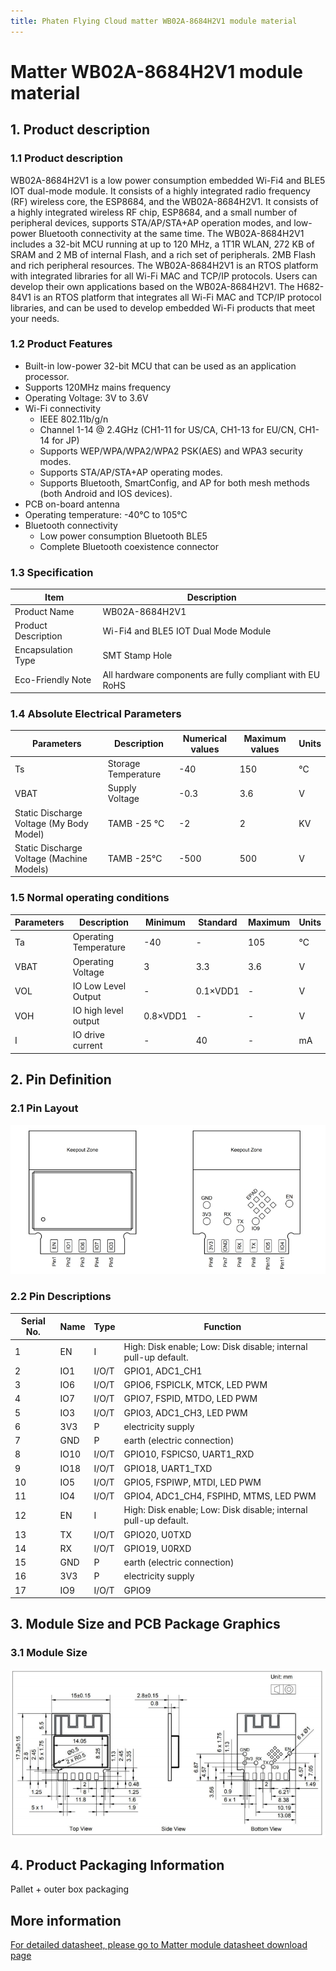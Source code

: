 ```yaml
---
title: Phaten Flying Cloud matter WB02A-8684H2V1 module material
---
```

# Matter WB02A-8684H2V1 module material 

## 1. Product description
### 1.1 Product description
 WB02A-8684H2V1 is a low power consumption embedded Wi-Fi4 and BLE5 IOT dual-mode module. It consists of a highly integrated radio frequency (RF) wireless core, the ESP8684, and the WB02A-8684H2V1.
It consists of a highly integrated wireless RF chip, ESP8684, and a small number of peripheral devices, supports STA/AP/STA+AP operation modes, and low-power Bluetooth connectivity at the same time.
 The WB02A-8684H2V1 includes a 32-bit MCU running at up to 120 MHz, a 1T1R WLAN, 272 KB of SRAM and 2 MB of internal Flash, and a rich set of peripherals.
2MB Flash and rich peripheral resources.
 The WB02A-8684H2V1 is an RTOS platform with integrated libraries for all Wi-Fi MAC and TCP/IP protocols. Users can develop their own applications based on the WB02A-8684H2V1.
The H682-84V1 is an RTOS platform that integrates all Wi-Fi MAC and TCP/IP protocol libraries, and can be used to develop embedded Wi-Fi products that meet your needs.

### 1.2 Product Features

- Built-in low-power 32-bit MCU that can be used as an application processor.
- Supports 120MHz mains frequency
- Operating Voltage: 3V to 3.6V
- Wi-Fi connectivity
    - IEEE 802.11b/g/n
    - Channel 1-14 @ 2.4GHz (CH1-11 for US/CA, CH1-13 for EU/CN, CH1-14 for JP) 
    - Supports WEP/WPA/WPA2/WPA2 PSK(AES) and WPA3 security modes.
    - Supports STA/AP/STA+AP operating modes.
    - Supports Bluetooth, SmartConfig, and AP for both mesh methods (both Android and IOS devices).
- PCB on-board antenna
- Operating temperature: -40°C to 105°C
- Bluetooth connectivity
    - Low power consumption Bluetooth BLE5
    - Complete Bluetooth coexistence connector

### 1.3 Specification

| Item | Description |
| --- | --- |
| Product Name | WB02A-8684H2V1 |
| Product Description | Wi-Fi4 and BLE5 IOT Dual Mode Module |
| Encapsulation Type | SMT Stamp Hole |
| Eco-Friendly Note | All hardware components are fully compliant with EU RoHS |


### 1.4 Absolute Electrical Parameters

| Parameters | Description | Numerical values | Maximum values | Units |
| --- | --- | --- | --- | --- | 
| Ts | Storage Temperature | -40 | 150 | ℃ |
| VBAT | Supply Voltage | -0.3 | 3.6 | V |
| Static Discharge Voltage (My Body Model) | TAMB -25 °C | -2 | 2 | KV |
| Static Discharge Voltage (Machine Models) | TAMB -25°C | -500 | 500 | V |


### 1.5 Normal operating conditions

| Parameters | Description | Minimum | Standard | Maximum | Units | 
| --- | --- | --- | --- | --- | --- |
| Ta | Operating Temperature | -40 | - | 105 | ℃ | VBAT | Operating Voltage | 3 | 3.3 | 3.6 | V |
| VBAT | Operating Voltage | 3 | 3.3 | 3.6 | V |
| VOL | IO Low Level Output | - | 0.1×VDD1 | - | V |
| VOH | IO high level output | 0.8×VDD1 | - | - | V |
| I | IO drive current | - | 40 | - | mA |

<!-- ## 2、射频参数
### 2.1 Wi-Fi射频性能

Wi-Fi基本射频性能

| 产品特性 | 产品描述 |
| --- | --- |
| ⽆线标准 | IEEE 802.11 b/g/n |
| ⼯作频率 | 2.400 GHz ~ 2.4835 GHz (2.4 GHz ISM Band) |
| 调制⽅法 | DSSS,DBPSK, DQPSK, CCK and OFDM (BPSK/QPSK/16-QAM/ 64-QAM) |
| Wi-Fi通道 | Channel 1-14@2.4GHz(CH1-11 for US/CA, CH1-13 for EU/CN, CH1-14 for JP) |
| 天线类型 | PCB板载天线 |

Wi-Fi发射性能

| TX | 最⼩值 | 典型值 | 最⼤值模式 | 单位 |
| --- | --- | --- | --- | --- |
| 802.11b@1Mbps EVM≤-21dB | - | 21 | - | dBm |
| 802.11b@11Mbps EVM≤-21dB | - | 21 | - | dBm |
| 802.11g@54Mbps EVM≤-25dB | - | 19 | - | dBm |
| 802.11g@6Mbps EVM≤-5dB | - | 21 | - | dBm |
| 802.11n@HT20 MCS0 EVM≤-5dB | - | 20 | - | dBm |
| 频偏误差 | -12 | - | 12 | ppm |

Wi-F接收性能

| | RX | 典型值 | 单位 |
| --- | --- | --- |
| 802.11b@11Mbps PER≤10% | -90 | dBm |
| 802.11n@HT20 MCS7 PER≤10% | -74 | dBm |
| 802.11g@54Mbps PER≤10% | -77 | dBm |

### 2.2 蓝⽛技术指标

蓝⽛基本规格

| 产品特性 | 产品描述 |
|---------|---------|
| 蓝⽛规格 | BLE5    |
| ⼯作频率 | 2.402~2.480GHz |

蓝⽛发射性能

| TX | 最⼩值 | 典型值 | 最⼤值 | 单位 |
|----|-------|-------|-------|-----|
| 发射功率 | -24 | - | 21 | dBm |
| 连接速率 | - | 1 | - | Mbps |
| 连接速率 | - | 1 | - | Mbps |

蓝⽛接收性能

| RX | 典型值 | 单位 |
|----|--------|-----|
| 灵敏度 @ PER≤1% | ≤-85 | dBm | -->

<!-- ## 3、天线信息
### 3.1 天线类型

PCB板载天线

### 3.2 天线设计注意事项
 当Wi-Fi模组上使⽤PCB 板载天线时，为确保Wi-Fi 性能的最优化，建议模组天线部分和其他⾦属件距
离⾄少在15mm 以上。⽤⼾PCB 板在天线区域勿⾛线甚⾄覆铜，以免影响天线性能。

![](/assets/images/matter/板载天线.png) -->

## 2. Pin Definition
### 2.1 Pin Layout

![](/assets/images/matter/8684-03管脚.png)

### 2.2 Pin Descriptions

| Serial No. | Name | Type | Function |
| ---- | ---- | ---- | ---- |
| 1 | EN | I | High: Disk enable; Low: Disk disable; internal pull-up default. |
| 2 | IO1 | I/O/T | GPIO1, ADC1_CH1 |
| 3 | IO6 | I/O/T | GPIO6, FSPICLK, MTCK, LED PWM |
| 4 | IO7 | I/O/T | GPIO7, FSPID, MTDO, LED PWM |
| 5 | IO3 | I/O/T | GPIO3, ADC1_CH3, LED PWM |
| 6 | 3V3 | P | electricity supply |
| 7 | GND | P | earth (electric connection) |
| 8 | IO10 | I/O/T | GPIO10, FSPICS0, UART1_RXD |
| 9 | IO18 | I/O/T | GPIO18, UART1_TXD |
| 10 | IO5 | I/O/T | GPIO5, FSPIWP, MTDI, LED PWM |
| 11 | IO4 | I/O/T | GPIO4, ADC1_CH4, FSPIHD, MTMS, LED PWM |
| 12 | EN | I | High: Disk enable; Low: Disk disable; internal pull-up default. |
| 13 | TX | I/O/T | GPIO20, U0TXD |
| 14 | RX | I/O/T | GPIO19, U0RXD |
| 15 | GND | P | earth (electric connection) |
| 16 | 3V3 | P | electricity supply |
| 17 | IO9 | I/O/T | GPIO9 |

## 3. Module Size and PCB Package Graphics
### 3.1 Module Size

![](/assets/images/matter/8684-03尺寸.png)

## 4. Product Packaging Information

Pallet + outer box packaging

## More information

[For detailed datasheet, please go to Matter module datasheet download page](../../download/matter/socket1_5_datasheet.md)